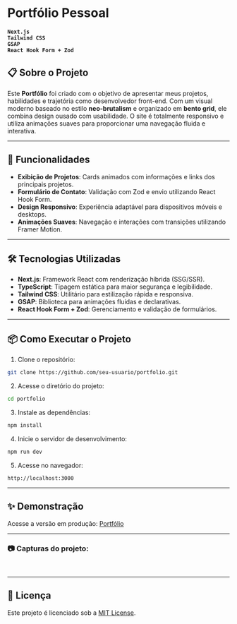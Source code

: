 # Portfólio Pessoal  
**`Next.js`**  
**`Tailwind CSS`**  
**`GSAP`**  
**`React Hook Form + Zod`**

## 📋 Sobre o Projeto

Este **Portfólio** foi criado com o objetivo de apresentar meus projetos, habilidades e trajetória como desenvolvedor front-end. Com um visual moderno baseado no estilo **neo-brutalism** e organizado em **bento grid**, ele combina design ousado com usabilidade. O site é totalmente responsivo e utiliza animações suaves para proporcionar uma navegação fluida e interativa.

---

## 🚀 Funcionalidades

- **Exibição de Projetos**: Cards animados com informações e links dos principais projetos.  
- **Formulário de Contato**: Validação com Zod e envio utilizando React Hook Form.  
- **Design Responsivo**: Experiência adaptável para dispositivos móveis e desktops.  
- **Animações Suaves**: Navegação e interações com transições utilizando Framer Motion.  

---

## 🛠️ Tecnologias Utilizadas

- **Next.js**: Framework React com renderização híbrida (SSG/SSR).  
- **TypeScript**: Tipagem estática para maior segurança e legibilidade.  
- **Tailwind CSS**: Utilitário para estilização rápida e responsiva.  
- **GSAP**: Biblioteca para animações fluidas e declarativas.  
- **React Hook Form + Zod**: Gerenciamento e validação de formulários.  

---

## 📦 Como Executar o Projeto

1. Clone o repositório:
```bash
git clone https://github.com/seu-usuario/portfolio.git
```

2. Acesse o diretório do projeto:
```bash
cd portfolio
```

3. Instale as dependências:
```bash
npm install
```

4. Inicie o servidor de desenvolvimento:
```bash
npm run dev
```

5. Acesse no navegador:
```
http://localhost:3000
```

---

## ✨ Demonstração

Acesse a versão em produção: [Portfólio](https://araujo-portifolio.vercel.app/)

---

### :camera: Capturas do projeto:

<div align="center">
  <img src="https://github.com/user-attachments/assets/portfolio-image1.png" alt="">
  <img src="https://github.com/user-attachments/assets/portfolio-image2.png" alt="">
  <img src="https://github.com/user-attachments/assets/portfolio-image3.png" alt="">
  <img src="https://github.com/user-attachments/assets/portfolio-image4.png" alt="">
</div>

---

## 📄 Licença

Este projeto é licenciado sob a [MIT License](LICENSE).
